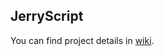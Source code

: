 ## JerryScript

You can find project details in [wiki](http://samsung.github.io/jerryscript/ "Jerry Script").
